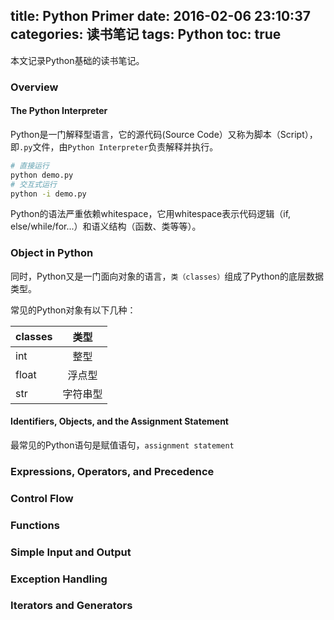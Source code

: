 title: Python Primer
date: 2016-02-06 23:10:37
categories: 读书笔记
tags: Python
toc: true
---

本文记录Python基础的读书笔记。

### Overview

#### The Python Interpreter

Python是一门解释型语言，它的源代码(Source Code）又称为脚本（Script），即`.py`文件，由`Python Interpreter`负责解释并执行。

``` bash
# 直接运行
python demo.py
# 交互式运行
python -i demo.py
```

Python的语法严重依赖whitespace，它用whitespace表示代码逻辑（if, else/while/for...）和语义结构（函数、类等等）。

### Object in Python

同时，Python又是一门面向对象的语言，`类（classes）`组成了Python的底层数据类型。

常见的Python对象有以下几种：

| classes | 类型      |
| ------- |:--------:|
| int     | 整型      |
| float   | 浮点型    |
| str     | 字符串型  |

#### Identifiers, Objects, and the Assignment Statement

最常见的Python语句是赋值语句，`assignment statement`

### Expressions, Operators, and Precedence



### Control Flow

### Functions

### Simple Input and Output

### Exception Handling

### Iterators and Generators